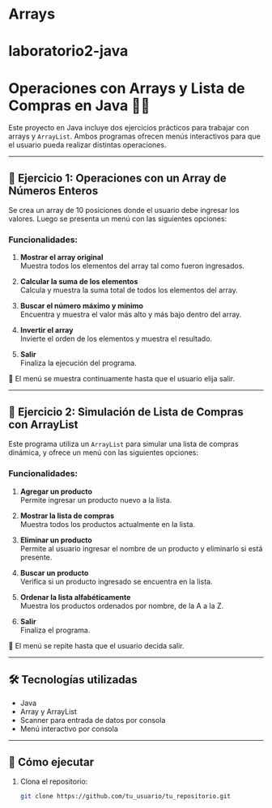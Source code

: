 ﻿# Arrays
# laboratorio2-java
# Operaciones con Arrays y Lista de Compras en Java 🧮🛒

Este proyecto en Java incluye dos ejercicios prácticos para trabajar con arrays y `ArrayList`. Ambos programas ofrecen menús interactivos para que el usuario pueda realizar distintas operaciones.

---

## 📘 Ejercicio 1: Operaciones con un Array de Números Enteros

Se crea un array de 10 posiciones donde el usuario debe ingresar los valores. Luego se presenta un menú con las siguientes opciones:

### Funcionalidades:

1. **Mostrar el array original**  
   Muestra todos los elementos del array tal como fueron ingresados.

2. **Calcular la suma de los elementos**  
   Calcula y muestra la suma total de todos los elementos del array.

3. **Buscar el número máximo y mínimo**  
   Encuentra y muestra el valor más alto y más bajo dentro del array.

4. **Invertir el array**  
   Invierte el orden de los elementos y muestra el resultado.

5. **Salir**  
   Finaliza la ejecución del programa.

🔁 El menú se muestra continuamente hasta que el usuario elija salir.

---

## 📘 Ejercicio 2: Simulación de Lista de Compras con ArrayList

Este programa utiliza un `ArrayList` para simular una lista de compras dinámica, y ofrece un menú con las siguientes opciones:

### Funcionalidades:

1. **Agregar un producto**  
   Permite ingresar un producto nuevo a la lista.

2. **Mostrar la lista de compras**  
   Muestra todos los productos actualmente en la lista.

3. **Eliminar un producto**  
   Permite al usuario ingresar el nombre de un producto y eliminarlo si está presente.

4. **Buscar un producto**  
   Verifica si un producto ingresado se encuentra en la lista.

5. **Ordenar la lista alfabéticamente**  
   Muestra los productos ordenados por nombre, de la A a la Z.

6. **Salir**  
   Finaliza el programa.

🔁 El menú se repite hasta que el usuario decida salir.

---

## 🛠️ Tecnologías utilizadas

- Java
- Array y ArrayList
- Scanner para entrada de datos por consola
- Menú interactivo por consola

---

## 🚀 Cómo ejecutar

1. Clona el repositorio:
   ```bash
   git clone https://github.com/tu_usuario/tu_repositorio.git
